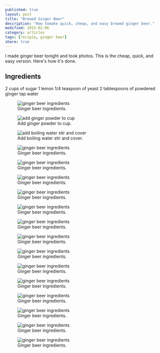 ```yaml
---
published: true
layout: post
title: "Brewed Ginger Beer"
description: "How tomake quick, cheap, and easy brewed ginger beer."
modified: 2015-02-06
category: articles
tags: [recipie, ginger beer]
share: true
---
```


I made ginger beer tonight and took photos. This is the cheap, quick, and easy version.
Here's how it's done.

## Ingredients
2 cups of sugar
1 lemon
1/4 teaspoon of yeast
2 tablespoons of powdered ginger
tap water

<figure>
	<img href="/images/photos/ginger-beer1.jpg" alt="ginger beer ingredients">
	<figcaption>Ginger beer ingredients.</figcaption>
</figure>

<figure>
	<img href="/images/photos/ginger-beer2.jpg" alt="add ginger powder to cup"></img>
	<figcaption>Add ginger powder to cup.</figcaption>
</figure>

<figure>
	<img href="/images/photos/ginger-beer3.jpg" alt="add boiling water stir and cover"></img>
	<figcaption>Add boiling water stir and cover.</figcaption>
</figure>

<figure>
	<img href="/images/photos/ginger-beer4.jpg" alt="ginger beer ingredients"></img>
	<figcaption>Ginger beer ingredients.</figcaption>
</figure>

<figure>
	<img href="/images/photos/ginger-beer5.jpg" alt="ginger beer ingredients"></img>
	<figcaption>Ginger beer ingredients.</figcaption>
</figure>

<figure>
	<img href="/images/photos/ginger-beer6.jpg" alt="ginger beer ingredients"></img>
	<figcaption>Ginger beer ingredients.</figcaption>
</figure>

<figure>
	<img href="/images/photos/ginger-beer7.jpg" alt="ginger beer ingredients"></img>
	<figcaption>Ginger beer ingredients.</figcaption>
</figure>

<figure>
	<img href="/images/photos/ginger-beer8.jpg" alt="ginger beer ingredients"></img>
	<figcaption>Ginger beer ingredients.</figcaption>
</figure>

<figure>
	<img href="/images/photos/ginger-beer9.jpg" alt="ginger beer ingredients"></img>
	<figcaption>Ginger beer ingredients.</figcaption>
</figure>

<figure>
	<img href="/images/photos/ginger-beer10.jpg" alt="ginger beer ingredients"></img>
	<figcaption>Ginger beer ingredients.</figcaption>
</figure>

<figure>
	<img href="/images/photos/ginger-beer11.jpg" alt="ginger beer ingredients"></img>
	<figcaption>Ginger beer ingredients.</figcaption>
</figure>

<figure>
	<img href="/images/photos/ginger-beer12.jpg" alt="ginger beer ingredients"></img>
	<figcaption>Ginger beer ingredients.</figcaption>
</figure>

<figure>
	<img href="/images/photos/ginger-beer13.jpg" alt="ginger beer ingredients"></img>
	<figcaption>Ginger beer ingredients.</figcaption>
</figure>

<figure>
	<img href="/images/photos/ginger-beer14.jpg" alt="ginger beer ingredients"></img>
	<figcaption>Ginger beer ingredients.</figcaption>
</figure>

<figure>
	<img href="/images/photos/ginger-beer15.jpg" alt="ginger beer ingredients"></img>
	<figcaption>Ginger beer ingredients.</figcaption>
</figure>

<figure>
	<img href="/images/photos/ginger-beer16.jpg" alt="ginger beer ingredients"></img>
	<figcaption>Ginger beer ingredients.</figcaption>
</figure>

<figure>
	<img href="/images/photos/ginger-beer17.jpg" alt="ginger beer ingredients"></img>
	<figcaption>Ginger beer ingredients.</figcaption>
</figure>




